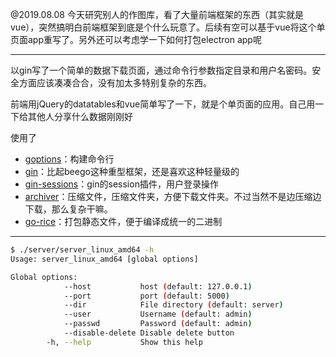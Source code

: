 @2019.08.08 今天研究别人的作图库，看了大量前端框架的东西（其实就是vue），突然搞明白前端框架到底是个什么玩意了。后续有空可以基于vue将这个单页面app重写了。另外还可以考虑学一下如何打包electron app呢

---

以gin写了一个简单的数据下载页面，通过命令行参数指定目录和用户名密码。安全方面应该凑凑合合，没有加太多特别复杂的东西。

前端用jQuery的datatables和vue简单写了一下，就是个单页面的应用。自己用一下给其他人分享什么数据刚刚好

使用了

- [goptions](https://github.com/voxelbrain/goptions)：构建命令行
- [gin](https://github.com/gin-gonic/gin)：比起beego这种重型框架，还是喜欢这种轻量级的
- [gin-sessions](https://github.com/gin-contrib/sessions)：gin的session插件，用户登录操作
- [archiver](https://github.com/mholt/archiver)：压缩文件，压缩文件夹，方便下载文件夹。不过当然不是边压缩边下载，那么复杂干嘛。
- [go-rice](https://github.com/GeertJohan/go.rice)：打包静态文件，便于编译成统一的二进制


---

```bash
$ ./server/server_linux_amd64 -h
Usage: server_linux_amd64 [global options]

Global options:
            --host           host (default: 127.0.0.1)
            --port           port (default: 5000)
            --dir            File directory (default: server)
            --user           Username (default: admin)
            --passwd         Password (default: admin)
            --disable-delete Disable delete button
        -h, --help           Show this help

```
